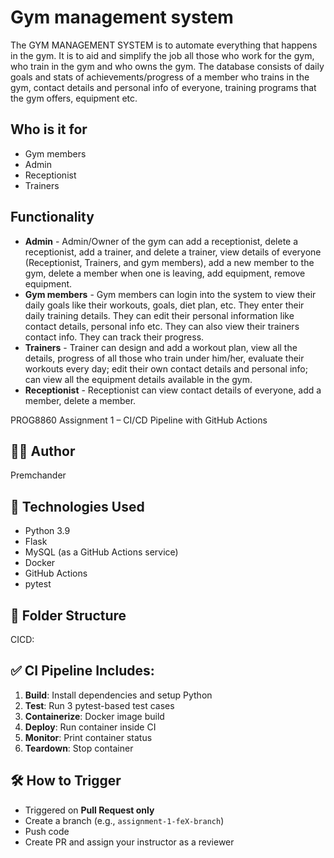 # Gym management system
The GYM MANAGEMENT SYSTEM is to automate everything that happens in the gym. It is to aid and simplify the job all those who work for the gym, who train in the gym and who owns the gym. The database consists of daily goals and stats of achievements/progress of a member who trains in the gym, contact details and personal info of everyone, training programs that the gym offers, equipment etc.

## Who is it for
- Gym members
- Admin
- Receptionist
- Trainers

## Functionality
* **Admin** - Admin/Owner of the gym can add a receptionist, delete a receptionist, add a trainer, and delete a trainer, view details of everyone (Receptionist, Trainers, and gym members), add a new member to the gym, delete a member when one is leaving, add equipment, remove equipment.
* **Gym members** - Gym members can login into the system to view their daily goals like their workouts, goals, diet plan, etc. They enter their daily training details. They can edit their personal information like contact details, personal info etc. They can also view their trainers contact info. They can track their progress.
* **Trainers** - Trainer can design and add a workout plan, view all the details, progress of all those who train under him/her, evaluate their workouts every day; edit their own contact details and personal info; can view all the equipment details available in the gym.
 * **Receptionist** - Receptionist can view contact details of everyone, add a member, delete a member.

 PROG8860 Assignment 1 – CI/CD Pipeline with GitHub Actions

## 👨‍💻 Author
Premchander

## 🚀 Technologies Used
- Python 3.9
- Flask
- MySQL (as a GitHub Actions service)
- Docker
- GitHub Actions
- pytest

## 📁 Folder Structure


CICD:


## ✅ CI Pipeline Includes:
1. **Build**: Install dependencies and setup Python
2. **Test**: Run 3 pytest-based test cases
3. **Containerize**: Docker image build
4. **Deploy**: Run container inside CI
5. **Monitor**: Print container status
6. **Teardown**: Stop container

## 🛠 How to Trigger
- Triggered on **Pull Request only**
- Create a branch (e.g., `assignment-1-feX-branch`)
- Push code
- Create PR and assign your instructor as a reviewer
